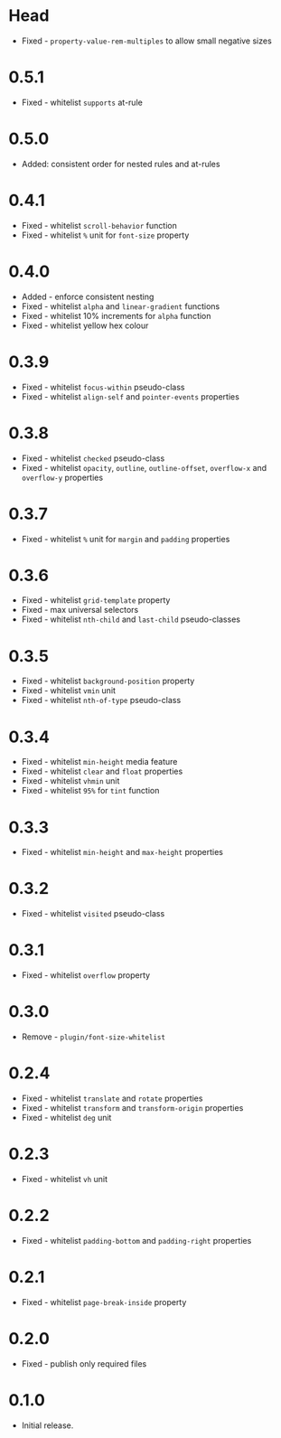 # Head

- Fixed - `property-value-rem-multiples` to allow small negative sizes

# 0.5.1

- Fixed - whitelist `supports` at-rule

# 0.5.0

- Added: consistent order for nested rules and at-rules

# 0.4.1

- Fixed - whitelist `scroll-behavior` function
- Fixed - whitelist `%` unit for `font-size` property

# 0.4.0

- Added - enforce consistent nesting
- Fixed - whitelist `alpha` and `linear-gradient` functions
- Fixed - whitelist 10% increments for `alpha` function
- Fixed - whitelist yellow hex colour

# 0.3.9

- Fixed - whitelist `focus-within` pseudo-class
- Fixed - whitelist `align-self` and `pointer-events` properties

# 0.3.8

- Fixed - whitelist `checked` pseudo-class
- Fixed - whitelist `opacity`, `outline`, `outline-offset`, `overflow-x` and `overflow-y` properties

# 0.3.7

- Fixed - whitelist `%` unit for `margin` and `padding` properties

# 0.3.6

- Fixed - whitelist `grid-template` property
- Fixed - max universal selectors
- Fixed - whitelist `nth-child` and `last-child` pseudo-classes

# 0.3.5

- Fixed - whitelist `background-position` property
- Fixed - whitelist `vmin` unit
- Fixed - whitelist `nth-of-type` pseudo-class

# 0.3.4

- Fixed - whitelist `min-height` media feature
- Fixed - whitelist `clear` and `float` properties
- Fixed - whitelist `vhmin` unit
- Fixed - whitelist `95%` for `tint` function

# 0.3.3

- Fixed - whitelist `min-height` and `max-height` properties

# 0.3.2

- Fixed - whitelist `visited` pseudo-class

# 0.3.1

- Fixed - whitelist `overflow` property

# 0.3.0

- Remove - `plugin/font-size-whitelist`

# 0.2.4

- Fixed - whitelist `translate` and `rotate` properties
- Fixed - whitelist `transform` and `transform-origin` properties
- Fixed - whitelist `deg` unit

# 0.2.3

- Fixed - whitelist `vh` unit

# 0.2.2

- Fixed - whitelist `padding-bottom` and `padding-right` properties

# 0.2.1

- Fixed - whitelist `page-break-inside` property

# 0.2.0

- Fixed - publish only required files

# 0.1.0

- Initial release.
